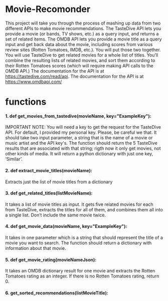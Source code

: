 # Movie-Recomonder
This project will take you through the process of mashing up data from two different APIs to make movie recommendations. The TasteDive API lets you provide a movie (or bands, TV shows, etc.) as a query input, and returns a set of related items. The OMDB API lets you provide a movie title as a query input and get back data about the movie, including scores from various review sites (Rotten Tomatoes, IMDB, etc.).  You will put those two together. You will use TasteDive to get related movies for a whole list of titles. You’ll combine the resulting lists of related movies, and sort them according to their Rotten Tomatoes scores (which will require making API calls to the OMDB API.)  The documentation for the API is at https://tastedive.com/read/api.  The documentation for the API is at https://www.omdbapi.com/


# functions
#### 1. def get_movies_from_tastedive(movieName, key="ExampleKey"):
IMPORTANT NOTE: You will need a key to get the request for the TasteDive API. For default, I provided my personal key. Please, be careful we that.
It should take two input parameter, a string that is the name of a movie or music artist and the API key's. The function should return the 5 TasteDive results that are associated with that string; rigth now it only get movies, not other kinds of media. It will return a python dictionary with just one key, ‘Similar’.</br>

#### 2. def extract_movie_titles(movieName):
Extracts just the list of movie titles from a dictionary</br>

#### 3. def get_related_titles(listMovieName):
It takes a list of movie titles as input. It gets five related movies for each from TasteDive, extracts the titles for all of them, and combines them all into a single list. Don’t include the same movie twice.

#### 4. def get_movie_data(movieName, key="ExampleKey"):
It takes in one parameter which is a string that should represent the title of a movie you want to search. The function should return a dictionary with information about that movie.

#### 5. def get_movie_rating(movieNameJson):
It takes an OMDB dictionary result for one movie and extracts the Rotten Tomatoes rating as an integer. If there is no Rotten Tomatoes rating, return 0.

#### 6. get_sorted_recommendations(listMovieTitle):
